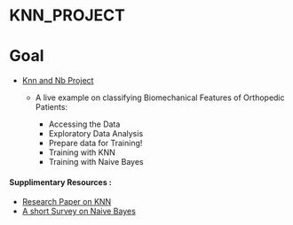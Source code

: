 # KNN_PROJECT
# Goal

- [Knn and Nb Project](1_Knn_Nb_Project.ipynb)

  - A live example on classifying Biomechanical Features of Orthopedic Patients: 

    - Accessing the Data
    - Exploratory Data Analysis
    - Prepare data for Training!
    - Training with KNN
    - Training with Naive Bayes

#### Supplimentary Resources : 

  - [Research Paper on KNN](https://www.researchgate.net/publication/2948052_KNN_Model-Based_Approach_in_Classification)
  - [A short Survey on Naive Bayes](https://www.researchgate.net/publication/323946641_Short_Survey_on_Naive_Bayes_Algorithm)
 
